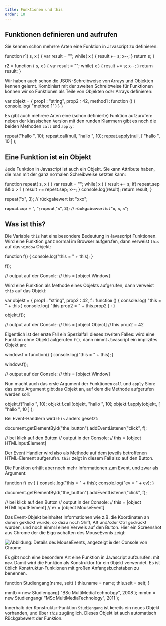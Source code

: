 ```yaml
---
title: Funktionen und this
order: 10
---
```



## Funktionen definieren und aufrufen 

Sie kennen schon mehrere Arten eine Funktion in Javascript zu definieren:

<javascript caption="Funktionen definieren">
  function r1( s, x ) {
    var result = "";
    while( x ) {
      result += s;
      x--;
    }
    return s;
  }

  r2 = function ( s, x ) {
    var result = "";
    while( x ) {
      result += s;
      x--;
    }
    return result;
  }
</javascript>

Wir haben auch schon die JSON-Schreibweise von Arrays und Objekten kennen gelernt.
Kombiniert mit der zweiten Schreibweise für Funktionen können wir so Funktionen als
Teile von Objekten oder Arrays definieren:

<javascript caption="Funktionen in JSON">
  var objekt = {
    prop1 : "string",
    prop2 : 42,
    method1 : function () {  console.log( "method 1" ) }
  }
</javascript>

Es gibt auch mehrere Arten eine (schon definierte) Funktion aufzurufen: neben
der klassischen Version mit den runden Klammern gibt es noch die beiden Methoden
`call` und `apply`:

<javascript caption="Funktion aufrufen">
  repeat("hallo ", 10);
  repeat.call(null, "hallo ", 10);
  repeat.apply(null, [  "hallo ", 10 ]  );
</javascript>

## Eine Funktion ist ein Objekt

Jede Funktion in Javascript ist auch ein Objekt. Sie kann Attribute haben,
die man mit der ganz normalen Schreibweise setzten kann:

<javascript caption="Funktion mit einem Attribut">
  function repeat( s, x ) {
    var result = "";
    while( x ) {
      result += s;
      if( repeat.sep && x > 1 ) result += repeat.sep;
      x--;
    }
    console.log(result);
    return result;
  } 

  repeat("x", 3);
  // rückgabewert ist "xxx";

  repeat.sep = ", ";
  repeat("x", 3);
  // rückgabewert ist "x, x, x";
</javascript>


## Was ist this?

Die Variable `this` hat eine besondere Bedeutung in Javascript Funktionen.
Wird eine Funktion ganz normal im Browser aufgerufen, dann verweist `this` auf das `window` Objekt:

<javascript caption="this in einer normalen Funktion">
  function f() {
    console.log("this = " + this);
  }

  f();

  // output auf der Console:
  // this = [object Window]
</javascript>

Wird eine Funktion als Methode eines Objekts aufgerufen, dann verweist `this` auf das Objekt:

<javascript caption="this in einer Methode">
  var objekt = {
    prop1 : "string",
    prop2 : 42,
    f : function () {  
      console.log( "this = " + this ) 
      console.log( "this.prop2 = " + this.prop2 ) 
    }
  }

  objekt.f();

  // output auf der Console:
  // this = [object Object]
  // this.prop2 = 42
</javascript>


Eigentlich ist der erste Fall ein Spezialfall dieses zweiten Falles: wird eine Funktion ohne Objekt aufgerufen `f()`,
dann nimmt Javascript ein implizites Objekt an:

<javascript caption="this in einer normalen Funktion (explizite schreibweise)">
  window.f = function() {
    console.log("this = " + this);
  }

  window.f();

  // output auf der Console:
  // this = [object Window]
</javascript>

Nun macht auch das erste Argument der Funktionen `call` und `apply` Sinn: das erste
Argument gibt das Objekt an, auf dem die Methode aufgerufen werden soll: 

<javascript caption="Verschiedene Arten eine Methode aufzurufen">
  objekt.f("hallo ", 10);
  objekt.f.call(objekt, "hallo ", 10);
  objekt.f.apply(objekt, [  "hallo ", 10 ]  );
</javascript>

Bei Event-Handlern wird `this` anders gesetzt:

<javascript caption="this im Event Handler">
  document.getElementById("the_button").addEventListener("click", f);

  // bei klick auf den Button
  // output in der Console:
  // this = [object HTMLInputElement]
</javascript>

Der Event Handler wird also als Methode auf dem jeweils betroffenen
HTML-Element aufgerufen. `this` zeigt in diesem Fall also auf den Button.

Die Funktion erhält aber noch mehr Informationen zum Event,
und zwar als Argument:

<javascript caption="this und event im Event Handler">
  function f( ev ) {
    console.log("this = " + this);
    console.log("ev = " + ev);
  }
 
  document.getElementById("the_button").addEventListener("click", f);

  // bei klick auf den Button
  // output in der Console:
  // this = [object HTMLInputElement]
  // ev = [object MouseEvent]
</javascript>

Das Event-Objekt beinhaltet Informationen wie z.B. die Koordinaten
an denen geklickt wurde, ob dazu noch Shift, Alt und/oder Ctrl gedrückt wurden,
und noch einmal einen Verweis auf den Button.  Hier ein Screenshot aus Chrome der 
die Eigenschaften des MouseEvents zeigt:

![Abbildung: Details des MouseEvents, angezeigt in der Console von Chrome](/images/chrome-mouse-event.png)

Es gibt noch eine besondere Art eine Funktion in Javascript aufzurufen: mit `new`.
Damit wird die Funktion als Konstruktor für ein Objekt verwendet. Es ist üblich
Konstruktur-Funktionen mit großen Anfangsbuchstaben zu benennen. 


<javascript caption="Objekte mit einer Konstruktor-Funktion">
  function Studiengang(name, seit) {
    this.name = name;
    this.seit = seit;
  }

  mmtb = new Studiengang( "BSc MultiMediaTechnology", 2008 );
  mmtm = new Studiengang( "MSc MultiMediaTechnology", 2011 );
</javascript>

Innerhalb der Konstruktur-Funktion `Studiengang` ist bereits
ein neues Objekt vorhanden, und über `this` zugänglich. Dieses
Objekt ist auch automatisch Rückgabewert der Funktion.

